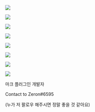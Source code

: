 <a href=https://www.youtube.com/channel/UCO4LSoSZd5zdp5H0Jl5uwDA><img src="https://img.shields.io/badge/Youtube-fc0303?style=flat-square&logo=youtube"></img></a>

<img src="https://img.shields.io/badge/Python-f0e800?style=flat-square&logo=python"></img>

<img src="https://img.shields.io/badge/Lua-1000f0?style=flat-square&logo=lua"></img>

<img src="https://img.shields.io/badge/Kotlin-d373f0?style=flat-square&logo=kotlin"></img>

<img src="https://img.shields.io/badge/Java-ffffff?style=flat-square&logo=java"></img>

<img src="https://img.shields.io/badge/JavaScript-ffffff?style=flat-square&logo=javascript"></img>

<img src="https://img.shields.io/badge/TypeScript-ffffff?style=flat-square&logo=typescript"></img>

<img src="https://img.shields.io/badge/C-ffffff?style=flat-square&logo=c"></img>

마크 플러그인 개발자

Contact to Zeron#6595

(누가 저 팔로우 해주시면 정말 좋을 것 같아요)

<!---
ZeronDev/ZeronDev is a ✨ special ✨ repository because its `README.md` (this file) appears on your GitHub profile.
You can click the Preview link to take a look at your changes.
--->
